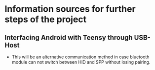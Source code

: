 # Information sources for further steps of the project

## Interfacing Android with Teensy through USB-Host
* This will be an alternative communication method in case bluetooth module can not switch between HID and SPP without losing pairing.
